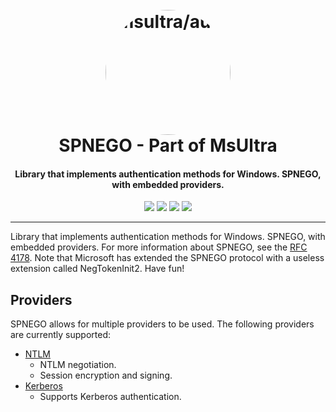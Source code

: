 <h1 align="center">
    <br>
    <img style="border-radius: 50%;" src="https://github.com/msultra.png" width="200px" alt="msultra/auth">
    <br>
    SPNEGO - Part of MsUltra
</h1>

<h4 align="center">Library that implements authentication methods for Windows. SPNEGO, with embedded providers.</h4>

<p align="center">
    <img src="https://img.shields.io/github/go-mod/go-version/msultra/auth">
    <img src="https://github.com/msultra/auth/actions/workflows/test.yml/badge.svg">
    <a href="https://goreportcard.com/report/github.com/msultra/auth"><img src="https://goreportcard.com/badge/msultra/auth"></a>
    <a href="https://pkg.go.dev/github.com/msultra/auth"><img src="https://pkg.go.dev/badge/github.com/msultra/auth.svg"></a>
</p>

---

Library that implements authentication methods for Windows. SPNEGO, with embedded providers. For more information about SPNEGO, see the [RFC 4178](https://www.rfc-editor.org/rfc/rfc4178.html). Note that Microsoft has extended the SPNEGO protocol with a useless extension called NegTokenInit2. Have fun!

## Providers

SPNEGO allows for multiple providers to be used. The following providers are currently supported:

- [NTLM](initiators/ntlm/ntlm.go)
    - NTLM negotiation.
    - Session encryption and signing.
- [Kerberos](initiators/krb/mskrb.go)
    - Supports Kerberos authentication.
